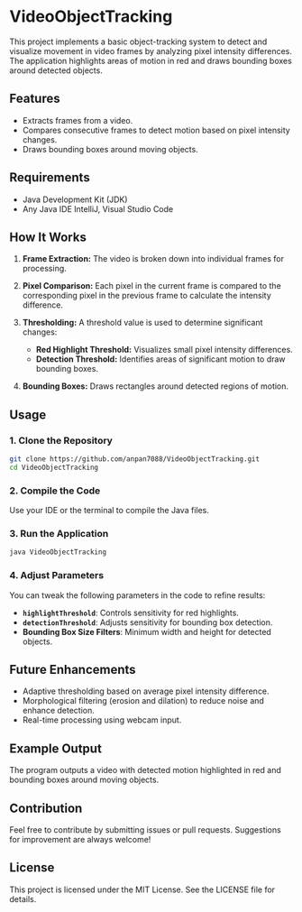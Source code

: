 # VideoObjectTracking

This project implements a basic object-tracking system to detect and visualize movement in video frames by analyzing pixel intensity differences. The application highlights areas of motion in red and draws bounding boxes around detected objects.

## Features
- Extracts frames from a video.
- Compares consecutive frames to detect motion based on pixel intensity changes.
- Draws bounding boxes around moving objects.

## Requirements
- Java Development Kit (JDK)
- Any Java IDE IntelliJ, Visual Studio Code

## How It Works
1. **Frame Extraction:**
   The video is broken down into individual frames for processing.

2. **Pixel Comparison:**
   Each pixel in the current frame is compared to the corresponding pixel in the previous frame to calculate the intensity difference.

3. **Thresholding:**
   A threshold value is used to determine significant changes:
   - **Red Highlight Threshold:** Visualizes small pixel intensity differences.
   - **Detection Threshold:** Identifies areas of significant motion to draw bounding boxes.

4. **Bounding Boxes:**
   Draws rectangles around detected regions of motion.

## Usage
### 1. Clone the Repository
```bash
git clone https://github.com/anpan7088/VideoObjectTracking.git
cd VideoObjectTracking
```

### 2. Compile the Code
Use your IDE or the terminal to compile the Java files.

### 3. Run the Application
```bash
java VideoObjectTracking
```

### 4. Adjust Parameters
You can tweak the following parameters in the code to refine results:
- **`highlightThreshold`**: Controls sensitivity for red highlights.
- **`detectionThreshold`**: Adjusts sensitivity for bounding box detection.
- **Bounding Box Size Filters**: Minimum width and height for detected objects.

## Future Enhancements
- Adaptive thresholding based on average pixel intensity difference.
- Morphological filtering (erosion and dilation) to reduce noise and enhance detection.
- Real-time processing using webcam input.

## Example Output
The program outputs a video with detected motion highlighted in red and bounding boxes around moving objects.

## Contribution
Feel free to contribute by submitting issues or pull requests. Suggestions for improvement are always welcome!

## License
This project is licensed under the MIT License. See the LICENSE file for details.

